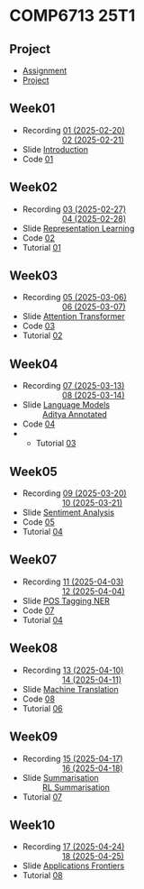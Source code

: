 # COMP6713 25T1

## Project
- [Assignment](./ass1/)
- [Project](./project/)


## Week01
- Recording [01 (2025-02-20)](https://www.youtube.com/watch?v=OO93GccaYAU&list=PLt4WIqcTn9kKrtDNfNxlyiUFasJU--yhR&index=1)  
&emsp;&emsp;&emsp;&emsp;&emsp;[02 (2025-02-21)](https://www.youtube.com/watch?v=j3nLmGh3alQ&list=PLt4WIqcTn9kKrtDNfNxlyiUFasJU--yhR&index=2)  
- Slide [Introduction](./slide/01_Introduction.pdf)  
- Code [01](./code/w1/)

## Week02
- Recording [03 (2025-02-27)](https://www.youtube.com/watch?v=yKFMIhlBX5I&list=PLt4WIqcTn9kKrtDNfNxlyiUFasJU--yhR&index=3)  
&emsp;&emsp;&emsp;&emsp;&emsp;[04 (2025-02-28)](https://www.youtube.com/watch?v=8NeJg-r6qV4&list=PLt4WIqcTn9kKrtDNfNxlyiUFasJU--yhR&index=4)  
- Slide [Representation Learning](./slide/02_Representation%20Learning.pdf)  
- Code [02](./code/w2/)  
- Tutorial [01](./tut/tut1.pdf)  

## Week03
- Recording [05 (2025-03-06)](https://www.youtube.com/watch?v=JGsUlZYdmNg&list=PLt4WIqcTn9kKrtDNfNxlyiUFasJU--yhR&index=5)  
&emsp;&emsp;&emsp;&emsp;&emsp;[06 (2025-03-07)](https://www.youtube.com/watch?v=5vhU7vXpmes&list=PLt4WIqcTn9kKrtDNfNxlyiUFasJU--yhR&index=6)  
- Slide [Attention Transformer](./slide//03_Attention_Transformer.pdf)  
- Code [03](./code/w3/)  
- Tutorial [02](./tut/tut2.ipynb)  

## Week04
- Recording [07 (2025-03-13)](https://www.youtube.com/watch?v=rh9VEHoz4IM&list=PLt4WIqcTn9kKrtDNfNxlyiUFasJU--yhR&index=7)  
&emsp;&emsp;&emsp;&emsp;&emsp;[08 (2025-03-14)](https://www.youtube.com/watch?v=zFmioK-n71w&list=PLt4WIqcTn9kKrtDNfNxlyiUFasJU--yhR&index=8)  
- Slide [Language Models](./slide/04_Language_Models.pdf)  
&emsp;&emsp;&ensp;[Aditya Annotated](./slide/Aditya%20Annotated.pdf)  
- Code [04](./code/w4/)  
- - Tutorial [03](./tut/tut3.ipynb)  


## Week05
- Recording [09 (2025-03-20)](https://www.youtube.com/watch?v=HmLz11fk3oA&list=PLt4WIqcTn9kKrtDNfNxlyiUFasJU--yhR&index=9)  
&emsp;&emsp;&emsp;&emsp;&emsp;[10 (2025-03-21)](https://www.youtube.com/watch?v=Z9mQ14SCSRM&list=PLt4WIqcTn9kKrtDNfNxlyiUFasJU--yhR&index=10)  
- Slide [Sentiment Analysis](./slide/05_Sentiment_Analysis.pdf)  
- Code [05](./code/w5/)  
- Tutorial [04](./tut/tut4.ipynb)  

## Week07
- Recording [11 (2025-04-03)](https://www.youtube.com/watch?v=CYz6oL7VF1o&list=PLt4WIqcTn9kKrtDNfNxlyiUFasJU--yhR&index=11)  
&emsp;&emsp;&emsp;&emsp;&emsp;[12 (2025-04-04)](https://www.youtube.com/watch?v=bwQ2dWVWehA&list=PLt4WIqcTn9kKrtDNfNxlyiUFasJU--yhR&index=12)  
- Slide [POS Tagging NER](./slide/06_POS_Tagging_NER.pdf)  
- Code [07](./code/w7/)  
- Tutorial [04](./tut/tut5.ipynb)  

## Week08
- Recording [13 (2025-04-10)](https://www.youtube.com/watch?v=u2fXB9vxwpY&list=PLt4WIqcTn9kKrtDNfNxlyiUFasJU--yhR&index=13)  
&emsp;&emsp;&emsp;&emsp;&emsp;[14 (2025-04-11)](https://www.youtube.com/watch?v=d84QEEhCs2w&list=PLt4WIqcTn9kKrtDNfNxlyiUFasJU--yhR&index=14)  
- Slide [Machine Translation](./slide/07_Machine_Translation.pdf)  
- Code [08](./code/w8/)  
- Tutorial [06](./tut/tut6.ipynb)  

## Week09
- Recording [15 (2025-04-17)](https://www.youtube.com/watch?v=7xk5rMRaz0Y&list=PLt4WIqcTn9kKrtDNfNxlyiUFasJU--yhR&index=15)  
&emsp;&emsp;&emsp;&emsp;&emsp;[16 (2025-04-18)](https://www.youtube.com/watch?v=UlBaOikbvtQ&list=PLt4WIqcTn9kKrtDNfNxlyiUFasJU--yhR&index=16)  
- Slide [Summarisation](./slide/08_Summarisation.pdf)  
&emsp;&emsp;&ensp;[RL Summarisation](./slide/09_RL_Summarisation.pdf)  
- Tutorial [07](./tut/tut7.ipynb)  

## Week10
- Recording [17 (2025-04-24)](https://www.youtube.com/watch?v=d5LVesOukPk&list=PLt4WIqcTn9kKrtDNfNxlyiUFasJU--yhR&index=17)  
&emsp;&emsp;&emsp;&emsp;&emsp;[18 (2025-04-25)](https://www.youtube.com/watch?v=JcdxeQkmpUk&list=PLt4WIqcTn9kKrtDNfNxlyiUFasJU--yhR&index=18)  
- Slide [Applications Frontiers](./slide/10_Applications_Frontiers.pdf)  
- Tutorial [08](./tut/tut8.ipynb)  
